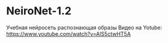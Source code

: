 # NeiroNet-1.2
Учебная нейросеть распознающая образы
Видео на Yotube: https://www.youtube.com/watch?v=AlS5ctwHT5A
